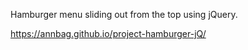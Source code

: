 Hamburger menu sliding out from the top using jQuery.

https://annbag.github.io/project-hamburger-jQ/
